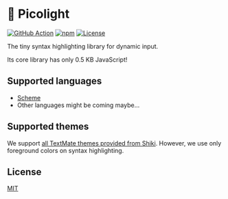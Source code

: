 # 🎨 Picolight

[![GitHub Action](https://img.shields.io/github/actions/workflow/status/raviqqe/picolight/test.yaml?branch=main&style=flat-square)](https://github.com/raviqqe/picolight/actions)
[![npm](https://img.shields.io/npm/v/picolight?style=flat-square)](https://www.npmjs.com/package/picolight)
[![License](https://img.shields.io/github/license/raviqqe/picolight.svg?style=flat-square)][license]

The tiny syntax highlighting library for dynamic input.

Its core library has only 0.5 KB JavaScript!

## Supported languages

- [Scheme](https://scheme.org)
- Other languages might be coming maybe...

## Supported themes

We support [all TextMate themes provided from Shiki](https://shiki.matsu.io/themes).
However, we use only foreground colors on syntax highlighting.

## License

[MIT][license]

[license]: https://github.com/raviqqe/picolight/blob/main/LICENSE
